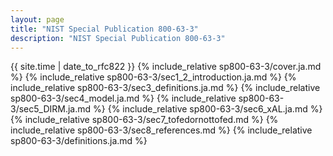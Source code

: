 ```yaml
---
layout: page
title: "NIST Special Publication 800-63-3"
description: "NIST Special Publication 800-63-3"
---
```


{{ site.time | date_to_rfc822 }}
{% include_relative sp800-63-3/cover.ja.md %}
{% include_relative sp800-63-3/sec1_2_introduction.ja.md %}
{% include_relative sp800-63-3/sec3_definitions.ja.md %}
{% include_relative sp800-63-3/sec4_model.ja.md %}
{% include_relative sp800-63-3/sec5_DIRM.ja.md %}
{% include_relative sp800-63-3/sec6_xAL.ja.md %}
{% include_relative sp800-63-3/sec7_tofedornottofed.md %}
{% include_relative sp800-63-3/sec8_references.md %}
{% include_relative sp800-63-3/definitions.ja.md %}
